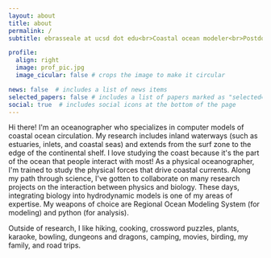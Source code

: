 ```yaml
---
layout: about
title: about
permalink: /
subtitle: ebrasseale at ucsd dot edu<br>Coastal ocean modeler<br>Postdoctoral Researcher, Scripps Institution of Oceanography

profile:
  align: right
  image: prof_pic.jpg
  image_cicular: false # crops the image to make it circular

news: false  # includes a list of news items
selected_papers: false # includes a list of papers marked as "selected={true}"
social: true  # includes social icons at the bottom of the page
---
```


Hi there! I'm an oceanographer who specializes in computer models of coastal ocean circulation. My research includes inland waterways (such as estuaries, inlets, and coastal seas) and extends from the surf zone to the edge of the continental shelf. I love studying the coast because it's the part of the ocean that people interact with most! As a physical oceanographer, I'm trained to study the physical forces that drive coastal currents. Along my path through science, I've gotten to collaborate on many research projects on the interaction between physics and biology. These days, integrating biology into hydrodynamic models is one of my areas of expertise. My weapons of choice are Regional Ocean Modeling System (for modeling) and python (for analysis).

 Outside of research, I like hiking, cooking, crossword puzzles, plants, karaoke, bowling, dungeons and dragons, camping, movies, birding, my family, and road trips.
